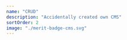 ```yaml
---
name: "CRUD"
description: "Accidentally created own CMS"
sortOrder: 2
image: "./merit-badge-cms.svg"
---
```

